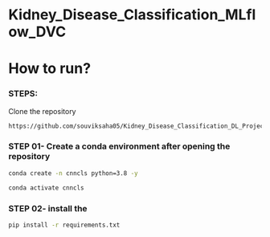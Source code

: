 # Kidney_Disease_Classification_MLflow_DVC

# How to run?

### STEPS:

Clone the repository

```bash
https://github.com/souviksaha05/Kidney_Disease_Classification_DL_Project
```

### STEP 01- Create a conda environment after opening the repository

```bash
conda create -n cnncls python=3.8 -y
```

```bash
conda activate cnncls
```

### STEP 02- install the

```bash
pip install -r requirements.txt
```
